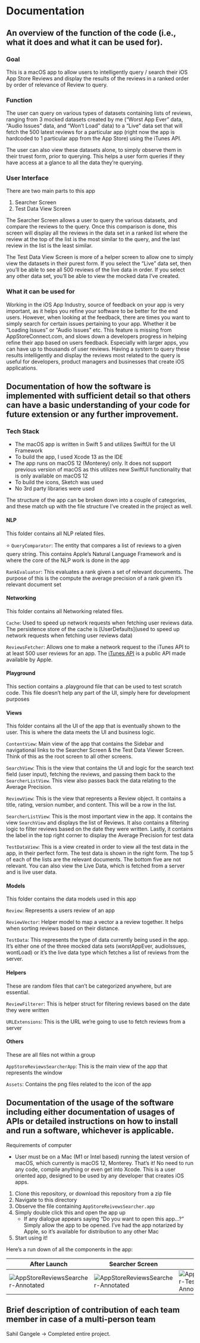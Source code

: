 # Documentation

## An overview of the function of the code (i.e., what it does and what it can be used for). 

### Goal
This is a macOS app to allow users to intelligently query / search their iOS App Store Reviews and display the results of the reviews in a ranked order by order of relevance of Review to query.

### Function
The user can query on various types of datasets containing lists of reviews, ranging from 3 mocked datasets created by me (“Worst App Ever” data, “Audio Issues” data, and “Won’t Load” data) to a “Live” data set that will fetch the 500 latest reviews for a particular app (right now the app is hardcoded to 1 particular app from the App Store) using the iTunes API.

The user can also view these datasets alone, to simply observe them in their truest form, prior to querying. This helps a user form queries if they have access at a glance to all the data they’re querying.

### User Interface
There are two main parts to this app
1. Searcher Screen
2. Test Data View Screen

The Searcher Screen allows a user to query the various datasets, and compare the reviews to the query. Once this comparison is done, this screen will display all the reviews in the data set  in a ranked list where the review at the top of the list is the most similar to the query, and the last review in the list is the least similar.

The Test Data View Screen is more of a helper screen to allow one to simply view the datasets in their purest form. If you select the “Live” data set, then you’ll be able to see all 500 reviews of the live data in order. If you select any other data set, you’ll be able to view the mocked data I’ve created.

### What it can be used for
Working in the iOS App Industry, source of feedback on your app is very important, as it helps you refine your software to be better for the end users. However, when looking at the feedback, there are times you want to simply search for certain issues pertaining to your app. Whether it be “Loading Issues” or “Audio Issues” etc. This feature is missing from AppStoreConnect.com, and slows down a developers progress in helping refine their app based on users feedback. Especially with larger apps, you can have up to thousands of user reviews. Having a system to query these results intelligently and display the reviews most related to the query is useful for developers, product managers and businesses that create iOS applications.

## Documentation of how the software is implemented with sufficient detail so that others can have a basic understanding of your code for future extension or any further improvement. 

### Tech Stack
* The macOS app is written in Swift 5 and utilizes SwiftUI for the UI Framework
* To build the app, I used Xcode 13 as the IDE
* The app runs on macOS 12 (Monterey) only. It does not support previous version of macOS as this utilizes new SwiftUI functionality that is only available on macOS 12
* To build the icons, Sketch was used
* No 3rd party libraries were used

The structure of the app can be broken down into a couple of categories, and these match up with the file structure I’ve created in the project as well.

#### NLP 
This folder contains all NLP related files.

⭐ `QueryComparator`: The entity that compares a list of reviews to a given query string. This contains Apple’s Natural Language Framework and is where the core of the NLP work is done in the app 

`RankEvaluator`: This evaluates a rank given a set of relevant documents. The purpose of this is the compute the average precision of a rank given it’s relevant document set

#### Networking
This folder contains all Networking related files.

`Cache`: Used to speed up network requests when fetching user reviews data. The persistence store of the cache is [UserDefaults](used to speed up network requests when fetching user reviews data)

`ReviewsFetcher`: Allows one to make a network request to the iTunes API to at least 500 user reviews for an app. The [iTunes API](https://developer.apple.com/library/archive/documentation/AudioVideo/Conceptual/iTuneSearchAPI/index.html) is a public API made available by Apple.

#### Playground
This section contains a .playground file that can be used to test scratch code. This file doesn’t help any part of the UI, simply here for development purposes

#### Views
This folder contains all the UI of the app that is eventually shown to the user. This is where the data meets the UI and business logic.

`ContentView`: Main view of the app that contains the Sidebar and navigational links to the Searcher Screen & the Test Data Viewer Screen. Think of this as the root screen to all other screens.

`SearchView`: This is the view that contains the UI and logic for the search text field (user input), fetching the reviews, and passing them back to the `SearcherListView`. This view also passes back the data relating to the Average Precision.

`ReviewView`: This is the view that represents a Review object. It contains a title, rating, version number, and content. This will be a row in the list.

`SearcherListView`: This is the most important view in the app. It contains the view `SearchView` and displays the list of Reviews. It also contains a filtering logic to filter reviews based on the date they were written. Lastly, it contains the label in the top right corner to display the Average Precision for test data

`TestDataView`: This is a view created in order to view all the test data in the app, in their perfect form. The test data is shown in the right form. The top 5 of each of the lists are the relevant documents. The bottom five are not relevant. You can also view the Live Data, which is fetched from a server and is live user data.

#### Models
This folder contains the data models used in this app

`Review`: Represents a users review of an app

`ReviewVector`: Helper model to map a vector a a review together. It helps when sorting reviews based on their distance.

`TestData`: This represents the type of data currently being used in the app. It’s either one of the three mocked data sets (worstAppEver, audioIssues, wontLoad) or it’s the live data type which fetches a list of reviews from the server.

#### Helpers
These are random files that can’t be categorized anywhere, but are essential.

`ReviewFilterer`: This is helper struct for filtering reviews based on the date they were written

`URLExtensions`: This is the URL we’re going to use to fetch reviews from a server

#### Others
These are all files not within a group

`AppStoreReviewsSearcherApp`: This is the main view of the app that represents the window

`Assets`: Contains the png files related to the icon of the app


## Documentation of the usage of the software including either documentation of usages of APIs or detailed instructions on how to install and run a software, whichever is applicable. 

Requirements of computer
- User must be on a Mac (M1 or Intel based) running the latest version of macOS, which currently is macOS 12, Monterey. That’s it! No need to run any code, compile anything or even get into Xcode. This is a user oriented app, designed to be used by any developer that creates iOS apps.

1. Clone this repository, or download this repository from a zip file
2. Navigate to this directory
3. Observe the file containing `AppStoreReivewsSearcher.app`
4. Simply double click this and open the app up
	* If any dialogue appears saying “Do you want to open this app…?” Simply allow the app to be opened. I’ve had the app notarized by Apple, so it’s available for distribution to any other Mac
5. Start using it!

Here’s a run down of all the components in the app:

| After Launch | Searcher Screen | Test Data Viewer |
|--------------|-----------------|------------------|
| ![AppStoreReviewsSearcher-Annotated](https://user-images.githubusercontent.com/19801258/145335940-0a5fd87f-6c6c-4317-aef0-66916a1024e5.jpg) | ![AppStoreReviewsSearcher-Annotated](https://user-images.githubusercontent.com/19801258/145335961-7e55ee9f-e67e-4946-9447-25bb6b9633e6.jpg) | ![AppStoreReviewsSeracher-TestDataViewer-Annotated](https://user-images.githubusercontent.com/19801258/145335973-c1642bd8-dce1-40f4-9170-0b9166dbdab5.jpg) |







## Brief description of contribution of each team member in case of a multi-person team
Sahil Gangele -> Completed entire project.
